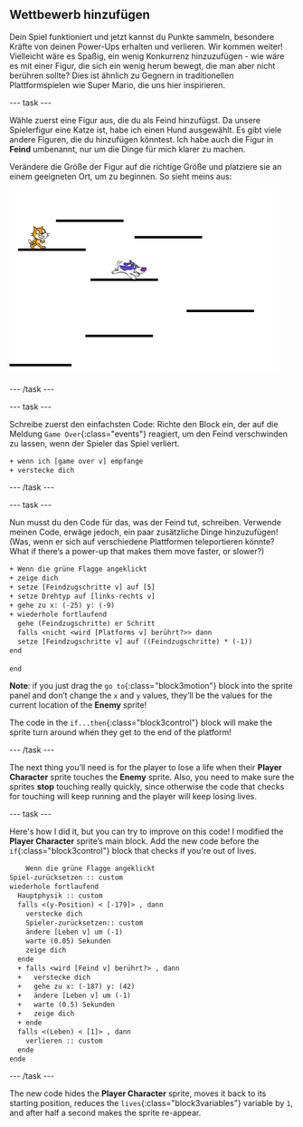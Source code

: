 ## Wettbewerb hinzufügen

Dein Spiel funktioniert und jetzt kannst du Punkte sammeln, besondere Kräfte von deinen Power-Ups erhalten und verlieren. Wir kommen weiter! Vielleicht wäre es Spaßig, ein wenig Konkurrenz hinzuzufügen - wie wäre es mit einer Figur, die sich ein wenig herum bewegt, die man aber nicht berühren sollte? Dies ist ähnlich zu Gegnern in traditionellen Plattformspielen wie Super Mario, die uns hier inspirieren.

\--- task \---

Wähle zuerst eine Figur aus, die du als Feind hinzufügst. Da unsere Spielerfigur eine Katze ist, habe ich einen Hund ausgewählt. Es gibt viele andere Figuren, die du hinzufügen könntest. Ich habe auch die Figur in **Feind** umbenannt, nur um die Dinge für mich klarer zu machen.

Verändere die Größe der Figur auf die richtige Größe und platziere sie an einem geeigneten Ort, um zu beginnen. So sieht meins aus:

![Die Feindfigur Hund](images/enemySprite.png)

\--- /task \---

\--- task \---

Schreibe zuerst den einfachsten Code: Richte den Block ein, der auf die Meldung `Game Over`{:class="events"} reagiert, um den Feind verschwinden zu lassen, wenn der Spieler das Spiel verliert.

```blocks3
+ wenn ich [game over v] empfange
+ verstecke dich
```

\--- /task \---

\--- task \---

Nun musst du den Code für das, was der Feind tut, schreiben. Verwende meinen Code, erwäge jedoch, ein paar zusätzliche Dinge hinzuzufügen! (Was, wenn er sich auf verschiedene Plattformen teleportieren könnte? What if there’s a power-up that makes them move faster, or slower?)

```blocks3
+ Wenn die grüne Flagge angeklickt
+ zeige dich
+ setze [Feindzugschritte v] auf [5]
+ setze Drehtyp auf [links-rechts v]
+ gehe zu x: (-25) y: (-9)
+ wiederhole fortlaufend 
  gehe (Feindzugschritte) er Schritt
  falls <nicht <wird [Platforms v] berührt?>> dann
  setze [Feindzugschritte v] auf ((Feindzugschritte) * (-1))
end

end
```

**Note**: if you just drag the `go to`{:class="block3motion"} block into the sprite panel and don’t change the `x` and `y` values, they’ll be the values for the current location of the **Enemy** sprite!

The code in the `if...then`{:class="block3control"} block will make the sprite turn around when they get to the end of the platform!

\--- /task \---

The next thing you’ll need is for the player to lose a life when their **Player Character** sprite touches the **Enemy** sprite. Also, you need to make sure the sprites **stop** touching really quickly, since otherwise the code that checks for touching will keep running and the player will keep losing lives.

\--- task \---

Here's how I did it, but you can try to improve on this code! I modified the **Player Character** sprite’s main block. Add the new code before the `if`{:class="block3control"} block that checks if you're out of lives.

```blocks3
    Wenn die grüne Flagge angeklickt
Spiel-zurücksetzen :: custom
wiederhole fortlaufend 
  Hauptphysik :: custom
  falls <(y-Position) < [-179]> , dann 
    verstecke dich
    Spieler-zurücksetzen:: custom
    ändere [Leben v] um (-1)
    warte (0.05) Sekunden
    zeige dich
  ende
  + falls <wird [Feind v] berührt?> , dann 
  +   verstecke dich
  +   gehe zu x: (-187) y: (42)
  +   ändere [Leben v] um (-1)
  +   warte (0.5) Sekunden
  +   zeige dich
  + ende
  falls <(Leben) < [1]> , dann 
    verlieren :: custom
  ende
ende
```

\--- /task \---

The new code hides the **Player Character** sprite, moves it back to its starting position, reduces the `lives`{:class="block3variables"} variable by `1`, and after half a second makes the sprite re-appear.